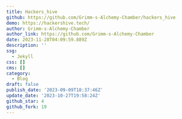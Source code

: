 ```yaml
---
title: Hackers_hive
github: https://github.com/Grimm-s-Alchemy-Chamber/hackers_hive
demo: https://hackershive.tech/
author: Grimm-s-Alchemy-Chamber
author_link: https://github.com/Grimm-s-Alchemy-Chamber
date: 2023-11-28T04:09:59.889Z
description: ''
ssg:
  - Jekyll
css: []
cms: []
category:
  - Blog
draft: false
publish_date: '2023-09-09T18:37:46Z'
update_date: '2023-10-27T19:58:24Z'
github_star: 4
github_fork: 19
---
```

